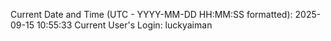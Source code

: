 Current Date and Time (UTC - YYYY-MM-DD HH:MM:SS formatted): 2025-09-15 10:55:33
Current User's Login: luckyaiman
